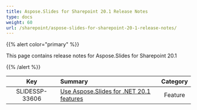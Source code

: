 ```yaml
---
title: Aspose.Slides for Sharepoint 20.1 Release Notes
type: docs
weight: 60
url: /sharepoint/aspose-slides-for-sharepoint-20-1-release-notes/
---
```


{{% alert color="primary" %}} 

This page contains release notes for Aspose.Slides for Sharepoint 20.1

{{% /alert %}} 

|**Key** |**Summary** |**Category** |
| :-: | :- | :-: |
|SLIDESSP-33606|[Use Aspose.Slides for .NET 20.1 features](https://docs.aspose.com/display/slidesnet/Aspose.Slides+for+.NET+20.1+Release+Notes)|Feature|


